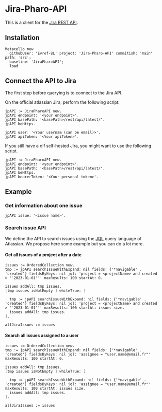 # Jira-Pharo-API

This is a client for the [Jira REST API](https://developer.atlassian.com/cloud/jira/platform/rest/v2/intro/#about).

## Installation 

```st
Metacello new
  githubUser: 'Evref-BL' project: 'Jira-Pharo-API' commitish: 'main' path: 'src';
  baseline: 'JiraPharoAPI';
  load
```

## Connect the API to Jira

The first step before querying is to connect to the Jira API.

On the official atlassian Jira, perform the following script:

```smalltalk
jpAPI := JiraPharoAPI new.
jpAPI endpoint: '<your endpoint>'.
jpAPI basePath: '<basePath>/rest/api/latest/'.
jpAPI beHttps.

jpAPI user: '<Your usernam (can be email)>'.
jpAPI apiToken: '<Your apiToken>'.
```

If you still have a olf self-hosted Jira, you might want to use the following script.

```smalltalk
jpAPI := JiraPharoAPI new.
jpAPI endpoint: '<your endpoint>'.
jpAPI basePath: '<basePath>/rest/api/latest/'.
jpAPI beHttps.
jpAPI bearerToken: '<Your personal token>'.
```

## Example 

### Get information about one issue

```smalltalk
jpAPI issue: '<issue name>'.
```

### Search issue API

We define the API to search issues using the [JQL](https://confluence.atlassian.com/x/egORLQ) query language of Atlassian.
We propose here some example but you can do a lot more.

#### Get all issues of a project after a date

```smalltalk
issues := OrderedCollection new.
tmp := jpAPI searchIssueWithExpand: nil fields: {'*navigable' . 'created'} fieldsByKeys: nil jql: 'project = <projectName> and created > ''2023-01-01''' maxResults: 100 startAt: 0.

issues addAll: tmp issues.
[tmp issues isNotEmpty ] whileTrue: [ 

  tmp := jpAPI searchIssueWithExpand: nil fields: {'*navigable' . 'created'} fieldsByKeys: nil jql: 'project = <projectName> and created > ''2023-01-01''' maxResults: 100 startAt: issues size.
  issues addAll: tmp issues.
].

allJiraIssues := issues
```

#### Search all issues assigned to a user

```smalltalk
issues := OrderedCollection new.
tmp := jpAPI searchIssueWithExpand: nil fields: {'*navigable' . 'created'} fieldsByKeys: nil jql: 'assignee = "user.name@email.fr"' maxResults: 100 startAt: 0.

issues addAll: tmp issues.
[tmp issues isNotEmpty ] whileTrue: [ 

  tmp := jpAPI searchIssueWithExpand: nil fields: {'*navigable' . 'created'} fieldsByKeys: nil jql: 'assignee = "user.name@email.fr"' maxResults: 100 startAt: issues size.
  issues addAll: tmp issues.
].

allJiraIssues := issues
```
